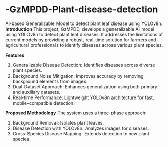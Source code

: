 # -GzMPDD-Plant-disease-detection
AI-based Generalizable Model to detect plant leaf disease using YOLOv8n.
**Introduction**
This project, GzMPDD, develops a generalizable AI model using YOLOv8n to detect plant leaf diseases. It addresses the limitations of current models by providing a robust, real-time solution for farmers and agricultural professionals to identify diseases across various plant species.

**Features**
1) Generalizable Disease Detection: Identifies diseases across diverse plant species.
2) Background Noise Mitigation: Improves accuracy by removing background elements from images.
3) Dual-Dataset Approach: Enhances generalization using both primary and auxiliary datasets.
4) Real-time Performance: Lightweight YOLOv8n architecture for fast, mobile-compatible detection.

**Proposed Methodology**
The system uses a three-phase approach:
1) Background Removal: Isolates plant leaves.
2) Disease Detection with YOLOv8n: Analyzes images for diseases.
3) Cross-Species Disease Mapping: Extends detection to new plant species.

